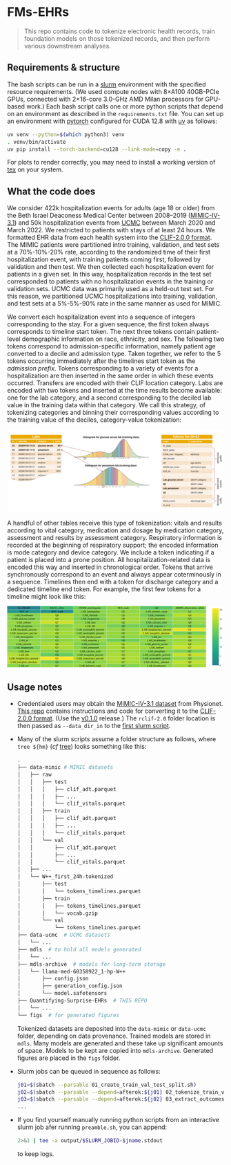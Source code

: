 # FMs-EHRs

> This repo contains code to tokenize electronic health records, train foundation
> models on those tokenized records, and then perform various downstream
> analyses.

## Requirements & structure

The bash scripts can be run in a [slurm](https://slurm.schedmd.com) environment
with the specified resource requirements. (We used compute nodes with 8×A100
40GB-PCIe GPUs, connected with 2×16-core 3.0-GHz AMD Milan processors for
GPU-based work.) Each bash script calls one or more python scripts that depend on
an environment as described in the `requirements.txt` file. You can set up an
environment with [pytorch](https://pytorch.org/get-started/locally/) configured
for CUDA 12.8 with [uv](https://docs.astral.sh/uv/pip/) as follows:

```sh
uv venv --python=$(which python3) venv
. venv/bin/activate
uv pip install --torch-backend=cu128 --link-mode=copy -e .
```

For plots to render correctly, you may need to install a working version of
[tex](https://www.tug.org/texlive/) on your system.

## What the code does

We consider 422k hospitalization events for adults (age 18 or older) from the
Beth Israel Deaconess Medical Center between 2008–2019
([MIMIC-IV-3.1](https://physionet.org/content/mimiciv/3.1/)) and 50k
hospitalization events from [UCMC](https://www.uchicagomedicine.org) between
March 2020 and March 2022. We restricted to patients with stays of at least 24
hours. We formatted EHR data from each health system into the
[CLIF-2.0.0 format](https://web.archive.org/web/20250711203935/https://clif-consortium.github.io/website/data-dictionary/data-dictionary-2.0.0.html).
The MIMIC patients were partitioned intro training, validation, and test sets at
a 70\%-10\%-20\% rate, according to the randomized time of their first
hospitalization event, with training patients coming first, followed by
validation and then test. We then collected each hospitalization event for
patients in a given set. In this way, hospitalization records in the test set
corresponded to patients with no hospitalization events in the training or
validation sets. UCMC data was primarily used as a held-out test set. For this
reason, we partitioned UCMC hospitalizations into training, validation, and test
sets at a 5\%-5\%-90\% rate in the same manner as used for MIMIC.

We convert each hospitalization event into a sequence of integers corresponding
to the stay. For a given sequence, the first token always corresponds to timeline
start token. The next three tokens contain patient-level demographic information
on race, ethnicity, and sex. The following two tokens correspond to
admission-specific information, namely patient age converted to a decile and
admission type. Taken together, we refer to the 5 tokens occurring immediately
after the timelines start token as the _admission prefix_. Tokens corresponding
to a variety of events for a hospitalization are then inserted in the same order
in which these events occurred. Transfers are encoded with their CLIF location
category. Labs are encoded with two tokens and inserted at the time results
become available: one for the lab category, and a second corresponding to the
deciled lab value in the training data within that category. We call this
strategy, of tokenizing categories and binning their corresponding values
according to the training value of the deciles, category-value tokenization:

![Category-value tokenization](./img/schematic.svg)

A handful of other tables receive this type of tokenization: vitals and results
according to vital category, medication and dosage by medication category,
assessment and results by assessment category. Respiratory information is
recorded at the beginning of respiratory support; the encoded information is mode
category and device category. We include a token indicating if a patient is
placed into a prone position. All hospitalization-related data is encoded this
way and inserted in chronological order. Tokens that arrive synchronously
correspond to an event and always appear coterminously in a sequence. Timelines
then end with a token for discharge category and a dedicated timeline end token.
For example, the first few tokens for a timeline might look like this:

![Example highlighted timeline](./img/example_tl.svg)

## Usage notes

-   Credentialed users may obtain the
    [MIMIC-IV-3.1 dataset](https://physionet.org/content/mimiciv/3.1/) from
    Physionet. [This repo](https://github.com/bbj-lab/CLIF-MIMIC) contains
    instructions and code for converting it to the
    [CLIF-2.0.0 format](https://web.archive.org/web/20250711203935/https://clif-consortium.github.io/website/data-dictionary/data-dictionary-2.0.0.html).
    (Use the [v0.1.0](https://github.com/bbj-lab/CLIF-MIMIC/releases/tag/v0.1.0)
    release.) The `rclif-2.0` folder location is then passed as `--data_dir_in`
    to the [first slurm script](./slurm/01_create_data_splits.sh).

-   Many of the slurm scripts assume a folder structure as follows, where
    `tree ${hm}` (_cf_
    [tree](https://manpages.ubuntu.com/manpages/noble/man1/tree.1.html)) looks
    something like this:

    ```sh
    .
    ├── data-mimic # MIMIC datasets
    │   ├── raw
    │   │   ├── test
    │   │   │   ├── clif_adt.parquet
    │   │   │   ├── ...
    │   │   │   └── clif_vitals.parquet
    │   │   ├── train
    │   │   │   ├── clif_adt.parquet
    │   │   │   ├── ...
    │   │   │   └── clif_vitals.parquet
    │   │   └── val
    │   │       ├── clif_adt.parquet
    │   │       ├── ...
    │   │       └── clif_vitals.parquet
    │   ├── ...
    │   └── W++_first_24h-tokenized
    │       ├── test
    │       │   └── tokens_timelines.parquet
    │       ├── train
    │       │   ├── tokens_timelines.parquet
    │       │   └── vocab.gzip
    │       └── val
    │           └── tokens_timelines.parquet
    ├── data-ucmc  # UCMC datasets
    │   └── ...
    ├── mdls  # to hold all models generated
    │   └── ...
    ├── mdls-archive  # models for long-term storage
    │   └── llama-med-60358922_1-hp-W++
    │       ├── config.json
    │       ├── generation_config.json
    │       └── model.safetensors
    ├── Quantifying-Surprise-EHRs  # THIS REPO
    │   └── ...
    └── figs  # for generated figures
    ```

    Tokenized datasets are deposited into the `data-mimic` or `data-ucmc` folder,
    depending on data provenance. Trained models are stored in `mdls`. Many
    models are generated and these take up significant amounts of space. Models
    to be kept are copied into `mdls-archive`. Generated figures are placed in
    the `figs` folder.

-   Slurm jobs can be queued in sequence as follows:

    ```sh
    j01=$(sbatch --parsable 01_create_train_val_test_split.sh)
    j02=$(sbatch --parsable --depend=afterok:${j01} 02_tokenize_train_val_test_split.sh)
    j03=$(sbatch --parsable --depend=afterok:${j02} 03_extract_outcomes.sh)
    ...
    ```

-   If you find yourself manually running python scripts from an interactive
    slurm job afer running `preamble.sh`, you can append:

    ```sh
    2>&1 | tee -a output/$SLURM_JOBID-$jname.stdout
    ```

    to keep logs.

<!--

Format:
```
isort fms_ehrs/
black fms_ehrs/
shfmt -w slurm/
prettier --write *.md
```

Send to randi:
```
rsync -avht \
  --delete \
  --exclude "slurm/output/" \
  --exclude "venv/" \
  --exclude ".idea/" \
  ~/Documents/chicago/fms-ehrs-reps \
  randi:/gpfs/data/bbj-lab/users/burkh4rt
```

Run on randi:
```
systemd-run --scope --user tmux new -s t2q
srun -p tier2q \
  --mem=25GB \
  --time=8:00:00 \
  --job-name=adhoc \
  --pty bash -i
source venv/bin/activate
```

Troubleshoot:
```
systemd-run --scope --user tmux new -s gpuq
srun -p gpuq \
  --reservation=gpudev \
  --gres=gpu:1 \
  --time=8:00:00 \
  --job-name=adhoc \
  --pty bash -i
. venv/bin/activate
jupyter notebook --no-browser --ip=0.0.0.0 --port=8088
ssh -L 8088:localhost:8088 cri22cn401
```

Grab generated plots:
```
rsync -avht \
    randi:/gpfs/data/bbj-lab/users/burkh4rt/figs \
    ~/Downloads
```

Save environment:
```
uv pip compile --torch-backend=cu128 pyproject.toml -o requirements.txt
```

Get fonts on randi:
```
mkdir -p ~/.local/share/fonts/CMU
cd ~/.local/share/fonts/CMU
wget https://mirrors.ctan.org/fonts/cm-unicode.zip
unzip cm-unicode.zip
find . -type f \( -iname "*.ttf" -o -iname "*.otf" \) -exec mv {} ~/.local/share/fonts/CMU/ \;
fc-cache -f -v
fc-list | grep -i cmu
```

Install directly from github:

```sh
pip install -e "git+https://github.com/bbj-lab/clif-tokenizer.git@main#egg=fms-ehrs"
```

Apptainer:

```sh
export TMPDIR="/scratch/$(whoami)/cache"
export APPTAINER_TMPDIR="/scratch/$(whoami)/cache"
export APPTAINER_CACHEDIR="/scratch/$(whoami)/cache"

apptainer build env.sif env.def
apptainer run --nv env.sif
apptainer exec --nv env.sif ls
```

`env.def`:
```
Bootstrap: docker
From: python:3.12.11-bullseye

%files
    pyproject.toml
    fms_ehrs/

%post
    pip install uv
    uv pip install --torch-backend=cu128 --link-mode=copy .
```

Add to `preamble.sh`:

```
python3() {
    apptainer exec --nv ~/env.sif python3 "$@"
}

torchrun() {
    apptainer exec --nv ~/env.sif torchrun "$@"
}
```

-->
